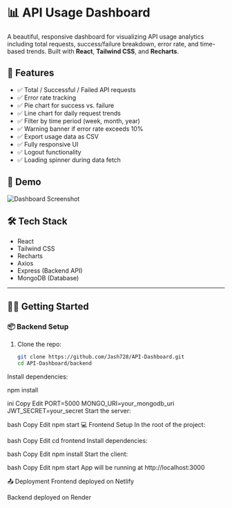 # 📊 API Usage Dashboard

A beautiful, responsive dashboard for visualizing API usage analytics including total requests, success/failure breakdown, error rate, and time-based trends. Built with **React**, **Tailwind CSS**, and **Recharts**.

## 🚀 Features

- ✅ Total / Successful / Failed API requests
- ✅ Error rate tracking
- ✅ Pie chart for success vs. failure
- ✅ Line chart for daily request trends
- ✅ Filter by time period (week, month, year)
- ✅ Warning banner if error rate exceeds 10%
- ✅ Export usage data as CSV
- ✅ Fully responsive UI
- ✅ Logout functionality
- ✅ Loading spinner during data fetch

## 📸 Demo

![Dashboard Screenshot](./demo/dashboard-screenshot.png)

## 🛠️ Tech Stack

- React
- Tailwind CSS
- Recharts
- Axios
- Express (Backend API)
- MongoDB (Database)

---

## 🧑‍💻 Getting Started

### 📦 Backend Setup

1. Clone the repo:
   ```bash
   git clone https://github.com/Jash728/API-Dashboard.git
   cd API-Dashboard/backend

Install dependencies:

npm install


ini
Copy
Edit
PORT=5000
MONGO_URI=your_mongodb_uri
JWT_SECRET=your_secret
Start the server:

bash
Copy
Edit
npm start
💻 Frontend Setup
In the root of the project:

bash
Copy
Edit
cd frontend
Install dependencies:

bash
Copy
Edit
npm install
Start the client:

bash
Copy
Edit
npm start
App will be running at http://localhost:3000

📤 Deployment
Frontend deployed on Netlify

Backend deployed on Render
